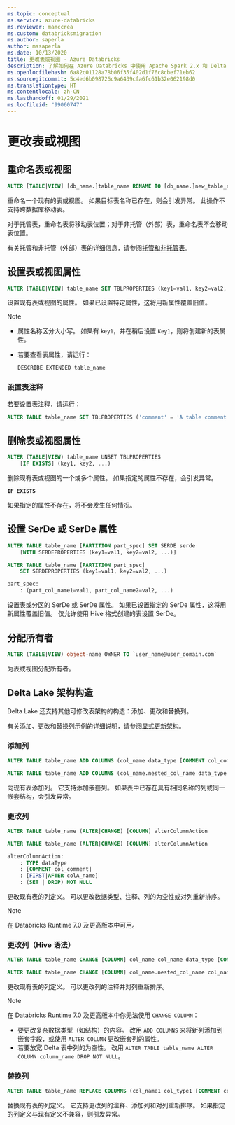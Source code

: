 ```yaml
---
ms.topic: conceptual
ms.service: azure-databricks
ms.reviewer: mamccrea
ms.custom: databricksmigration
ms.author: saperla
author: mssaperla
ms.date: 10/13/2020
title: 更改表或视图 - Azure Databricks
description: 了解如何在 Azure Databricks 中使用 Apache Spark 2.x 和 Delta Lake SQL 语言的 ALTER TABLE 和 ALTER VIEW 语法。
ms.openlocfilehash: 6a82c01128a78b06f35f402d1f76c8cbef71eb62
ms.sourcegitcommit: 5c4ed6b098726c9a6439cfa6fc61b32e062198d0
ms.translationtype: HT
ms.contentlocale: zh-CN
ms.lasthandoff: 01/29/2021
ms.locfileid: "99060747"
---
```

# <a name="alter-table-or-view"></a>更改表或视图

## <a name="rename-table-or-view"></a>重命名表或视图

```sql
ALTER [TABLE|VIEW] [db_name.]table_name RENAME TO [db_name.]new_table_name
```

重命名一个现有的表或视图。 如果目标表名称已存在，则会引发异常。 此操作不支持跨数据库移动表。

对于托管表，重命名表将移动表位置；对于非托管（外部）表，重命名表不会移动表位置。

有关托管和非托管（外部）表的详细信息，请参阅[托管和非托管表](../../../../data/tables.md#managed-unmanaged-tables)。

## <a name="set-table-or-view-properties"></a>设置表或视图属性

```sql
ALTER [TABLE|VIEW] table_name SET TBLPROPERTIES (key1=val1, key2=val2, ...)
```

设置现有表或视图的属性。 如果已设置特定属性，这将用新属性覆盖旧值。

> [!NOTE]
>
> * 属性名称区分大小写。 如果有 ``key1``，并在稍后设置 ``Key1``，则将创建新的表属性。
> * 若要查看表属性，请运行：
>
>   ```sql
>   DESCRIBE EXTENDED table_name
>   ```

### <a name="set-a-table-comment"></a>设置表注释

若要设置表注释，请运行：

```sql
ALTER TABLE table_name SET TBLPROPERTIES ('comment' = 'A table comment.')
```

## <a name="drop-table-or-view-properties"></a>删除表或视图属性

```sql
ALTER (TABLE|VIEW) table_name UNSET TBLPROPERTIES
    [IF EXISTS] (key1, key2, ...)
```

删除现有表或视图的一个或多个属性。 如果指定的属性不存在，会引发异常。

**``IF EXISTS``**

如果指定的属性不存在，将不会发生任何情况。

## <a name="set-serde-or-serde-properties"></a>设置 SerDe 或 SerDe 属性

```sql
ALTER TABLE table_name [PARTITION part_spec] SET SERDE serde
    [WITH SERDEPROPERTIES (key1=val1, key2=val2, ...)]

ALTER TABLE table_name [PARTITION part_spec]
    SET SERDEPROPERTIES (key1=val1, key2=val2, ...)

part_spec:
    : (part_col_name1=val1, part_col_name2=val2, ...)
```

设置表或分区的 SerDe 或 SerDe 属性。 如果已设置指定的 SerDe 属性，这将用新属性覆盖旧值。 仅允许使用 Hive 格式创建的表设置 SerDe。

## <a name="assign-owner"></a>分配所有者

```sql
ALTER (TABLE|VIEW) object-name OWNER TO `user_name@user_domain.com`
```

为表或视图分配所有者。

## <a name="delta-lake-schema-constructs"></a>Delta Lake 架构构造

Delta Lake 还支持其他可修改表架构的构造：添加、更改和替换列。

有关添加、更改和替换列示例的详细说明，请参阅[显式更新架构](../../../../delta/delta-batch.md#explicit-schema-update)。

### <a name="add-columns"></a>添加列

```sql
ALTER TABLE table_name ADD COLUMNS (col_name data_type [COMMENT col_comment] [FIRST|AFTER colA_name], ...)

ALTER TABLE table_name ADD COLUMNS (col_name.nested_col_name data_type [COMMENT col_comment] [FIRST|AFTER colA_name], ...)
```

向现有表添加列。 它支持添加嵌套列。 如果表中已存在具有相同名称的列或同一嵌套结构，会引发异常。

### <a name="change-columns"></a>更改列

```sql
ALTER TABLE table_name (ALTER|CHANGE) [COLUMN] alterColumnAction

ALTER TABLE table_name (ALTER|CHANGE) [COLUMN] alterColumnAction

alterColumnAction:
    : TYPE dataType
    : [COMMENT col_comment]
    : [FIRST|AFTER colA_name]
    : (SET | DROP) NOT NULL
```

更改现有表的列定义。 可以更改数据类型、注释、列的为空性或对列重新排序。

> [!NOTE]
>
> 在 Databricks Runtime 7.0 及更高版本中可用。

### <a name="change-columns-hive-syntax"></a>更改列（Hive 语法）

```sql
ALTER TABLE table_name CHANGE [COLUMN] col_name col_name data_type [COMMENT col_comment] [FIRST|AFTER colA_name]

ALTER TABLE table_name CHANGE [COLUMN] col_name.nested_col_name col_name data_type [COMMENT col_comment] [FIRST|AFTER colA_name]
```

更改现有表的列定义。 可以更改列的注释并对列重新排序。

> [!NOTE]
>
> 在 Databricks Runtime 7.0 及更高版本中你无法使用 ``CHANGE COLUMN``：
>
> * 要更改复杂数据类型（如结构）的内容。 改用 ``ADD COLUMNS`` 来将新列添加到嵌套字段，或使用 ``ALTER COLUMN`` 更改嵌套列的属性。
> * 若要放宽 Delta 表中列的为空性。 改用 ``ALTER TABLE table_name ALTER COLUMN column_name DROP NOT NULL``。

### <a name="replace-columns"></a>替换列

```sql
ALTER TABLE table_name REPLACE COLUMNS (col_name1 col_type1 [COMMENT col_comment1], ...)
```

替换现有表的列定义。 它支持更改列的注释、添加列和对列重新排序。 如果指定的列定义与现有定义不兼容，则引发异常。